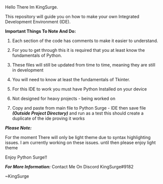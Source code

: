 Hello There Im KingSurge.

This repository will guide you on how to make your own Integrated Development Environment (IDE).

**Important Things To Note And Do:**

1. Each section of the code has comments to make it easier to understand.

2. For you to get through this it is required that you at least know the fundamentals of Python.

3. These files will still be updated from time to time, meaning they are still in development

4. You will need to know at least the fundamentals of Tkinter.

5. For this IDE to work you must have Python Installed on your device

6. Not designed for heavy projects - being worked on

7. Copy and paste from main file to Python Surge - IDE then save file _**(Outside Project Directory)**_ and run as a test this should create a duplicate of the ide proving it works

_**Please Note:**_

For the moment There will only be light theme due to syntax highlighting issues. I am currently working on these issues.
until then please enjoy light theme

Enjoy Python Surge!!

_**For More Information:**_ Contact Me On Discord KingSurge#9182

~KingSurge
